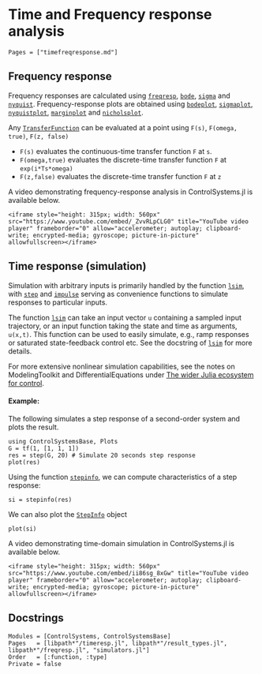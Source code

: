 # Time and Frequency response analysis
```@index
Pages = ["timefreqresponse.md"]
```



## Frequency response

Frequency responses are calculated using [`freqresp`](@ref), [`bode`](@ref), [`sigma`](@ref) and [`nyquist`](@ref). Frequency-response plots are obtained using [`bodeplot`](@ref), [`sigmaplot`](@ref), [`nyquistplot`](@ref), [`marginplot`](@ref) and [`nicholsplot`](@ref).

Any [`TransferFunction`](@ref) can be evaluated at a point using
`F(s)`, `F(omega, true)`, `F(z, false)`

- `F(s)` evaluates the continuous-time transfer function `F` at `s`.
- `F(omega,true)` evaluates the discrete-time transfer function `F` at `exp(i*Ts*omega)`
- `F(z,false)` evaluates the discrete-time transfer function `F` at `z`

A video demonstrating frequency-response analysis in ControlSystems.jl is available below.

```@raw html
<iframe style="height: 315px; width: 560px" src="https://www.youtube.com/embed/_ZvvRLpCLG0" title="YouTube video player" frameborder="0" allow="accelerometer; autoplay; clipboard-write; encrypted-media; gyroscope; picture-in-picture" allowfullscreen></iframe>
```

## Time response (simulation)

Simulation with arbitrary inputs is primarily handled by the function [`lsim`](@ref), with [`step`](@ref) and [`impulse`](@ref) serving as convenience functions to simulate responses to particular inputs.

The function [`lsim`](@ref) can take an input vector `u` containing a sampled input trajectory, or an input function taking the state and time as arguments, `u(x,t)`. This function can be used to easily simulate, e.g., ramp responses or saturated state-feedback control etc. See the docstring of [`lsim`](@ref) for more details.

For more extensive nonlinear simulation capabilities, see the notes on ModelingToolkit and DifferentialEquations under [The wider Julia ecosystem for control](@ref).

#### Example:
The following simulates a step response of a second-order system and plots the result.
```@example TIMERESP
using ControlSystemsBase, Plots
G = tf(1, [1, 1, 1])
res = step(G, 20) # Simulate 20 seconds step response
plot(res)
```
Using the function [`stepinfo`](@ref), we can compute characteristics of a step response:
```@example TIMERESP
si = stepinfo(res)
```

We can also plot the [`StepInfo`](@ref) object
```@example TIMERESP
plot(si)
```

A video demonstrating time-domain simulation in ControlSystems.jl is available below.
```@raw html
<iframe style="height: 315px; width: 560px" src="https://www.youtube.com/embed/ii86sg_8xGw" title="YouTube video player" frameborder="0" allow="accelerometer; autoplay; clipboard-write; encrypted-media; gyroscope; picture-in-picture" allowfullscreen></iframe>
```

## Docstrings

```@autodocs
Modules = [ControlSystems, ControlSystemsBase]
Pages   = [libpath*"/timeresp.jl", libpath*"/result_types.jl", libpath*"/freqresp.jl", "simulators.jl"]
Order   = [:function, :type]
Private = false
```
